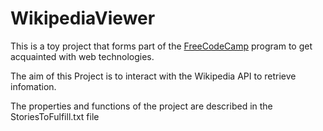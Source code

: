 # WikipediaViewer

This is a toy project that forms part of the [FreeCodeCamp](https://learn.freecodecamp.org/) program to get acquainted with web technologies.

The aim of this Project is to interact with the Wikipedia API to retrieve infomation. 

The properties and functions of the project are described in the StoriesToFulfill.txt file
